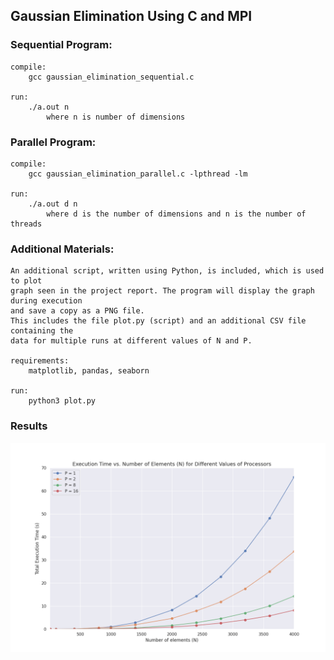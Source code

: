 ## Gaussian Elimination Using C and MPI ##

### Sequential Program: ###

    compile:
        gcc gaussian_elimination_sequential.c

    run:
        ./a.out n
            where n is number of dimensions

### Parallel Program: ###

    compile:
        gcc gaussian_elimination_parallel.c -lpthread -lm

    run:
        ./a.out d n
            where d is the number of dimensions and n is the number of threads


### Additional Materials: ###

    An additional script, written using Python, is included, which is used to plot
    graph seen in the project report. The program will display the graph during execution
    and save a copy as a PNG file.
    This includes the file plot.py (script) and an additional CSV file containing the
    data for multiple runs at different values of N and P.

    requirements:
        matplotlib, pandas, seaborn

    run:
        python3 plot.py


### Results ###
<img src="graphs/time_v_N.png" width=600>

